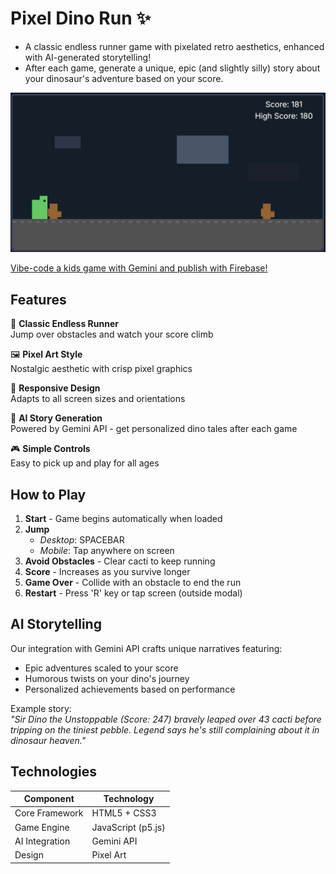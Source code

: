 # Pixel Dino Run ✨

* A classic endless runner game with pixelated retro aesthetics, enhanced with AI-generated storytelling! 
* After each game, generate a unique, epic (and slightly silly) story about your dinosaur's adventure based on your score.

![Gameplay Screenshot](screenshot.png) *<!-- Add actual screenshot file later -->*


[Vibe-code a kids game with Gemini and publish with Firebase!](https://codelabs.developers.google.com/codelabs/)


## Features

🏃 **Classic Endless Runner**  
Jump over obstacles and watch your score climb  

🖼️ **Pixel Art Style**  
Nostalgic aesthetic with crisp pixel graphics  

📱 **Responsive Design**  
Adapts to all screen sizes and orientations  

🤖 **AI Story Generation**  
Powered by Gemini API - get personalized dino tales after each game  

🎮 **Simple Controls**  
Easy to pick up and play for all ages  

## How to Play

1. **Start** - Game begins automatically when loaded  
2. **Jump**  
   - *Desktop*: SPACEBAR  
   - *Mobile*: Tap anywhere on screen  
3. **Avoid Obstacles** - Clear cacti to keep running  
4. **Score** - Increases as you survive longer  
5. **Game Over** - Collide with an obstacle to end the run   
6. **Restart** - Press 'R' key or tap screen (outside modal)  

## AI Storytelling

Our integration with Gemini API crafts unique narratives featuring:
- Epic adventures scaled to your score  
- Humorous twists on your dino's journey  
- Personalized achievements based on performance  

Example story:  
*"Sir Dino the Unstoppable (Score: 247) bravely leaped over 43 cacti before tripping on the tiniest pebble. Legend says he's still complaining about it in dinosaur heaven."*

## Technologies

| Component       | Technology          |
|----------------|---------------------|
| Core Framework | HTML5 + CSS3        |
| Game Engine    | JavaScript (p5.js)  |
| AI Integration | Gemini API          |
| Design         | Pixel Art           |











